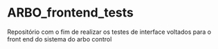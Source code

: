 # ARBO_frontend_tests
Repositório com o fim de realizar os testes de interface voltados para o front end do sistema do arbo control
